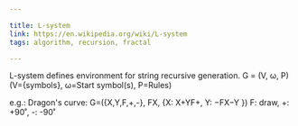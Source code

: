 ```yaml
---

title: L-system
link: https://en.wikipedia.org/wiki/L-system
tags: algorithm, recursion, fractal

---
```


L-system defines environment for string recursive generation.
G = (V, ω, P) (V={symbols}, ω=Start symbol(s), P=Rules)

e.g.: Dragon's curve: G=({X,Y,F,+,-}, FX, {X: X+YF+, Y: −FX−Y })
F: draw, +: +90˚, -: -90˚
